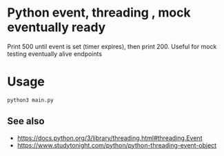 # Python event, threading , mock eventually ready

Print 500 until event is set (timer expires), then print 200.
Useful for mock testing eventually alive endpoints

# Usage
```
python3 main.py
```


## See also 

- https://docs.python.org/3/library/threading.html#threading.Event
- https://www.studytonight.com/python/python-threading-event-object
